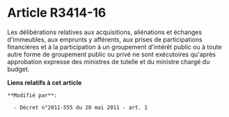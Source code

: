 # Article R3414-16

Les délibérations relatives aux acquisitions, aliénations et échanges d'immeubles, aux emprunts y afférents, aux prises de
participations financières et à la participation à un groupement d'intérêt public ou à toute autre forme de groupement public
ou privé ne sont exécutoires qu'après approbation expresse des ministres de tutelle et du ministre chargé du budget.

**Liens relatifs à cet article**

	**Modifié par**:

	  - Décret n°2011-555 du 20 mai 2011 - art. 1

